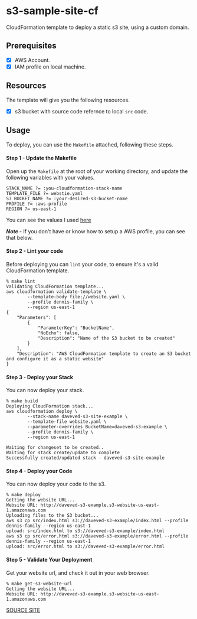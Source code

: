# s3-sample-site-cf
CloudFormation template to deploy a static s3 site, using a custom domain.

## Prerequisites
- [x] AWS Account.
- [x] IAM profile on local machine.

## Resources
The template will give you the following resources.
- [x] s3 bucket with source code refernce to local `src` code.

## Usage

To deploy, you can use the `Makefile` attached, following these steps.

#### Step 1 - Update the Makefile

Open up the `Makefile` at the root of your working directory, and update the following variables with your values.

```
STACK_NAME ?= :you-cloudformation-stack-name
TEMPLATE_FILE ?= webstie.yaml
S3_BUCKET_NAME ?= :your-desired-s3-bucket-name
PROFILE ?= :aws-profile
REGION ?= us-east-1
```

You can see the values I used [here](xxx)

***Note -*** If you don't have or know how to setup a AWS profile, you can see that below.

#### Step 2 - Lint your code
Before deploying you can `lint` your code, to ensure it's a valid CloudFormation template.
```
% make lint
Validating CloudFormation template...
aws cloudformation validate-template \
		--template-body file://website.yaml \
		--profile dennis-family \
		--region us-east-1
{
    "Parameters": [
        {
            "ParameterKey": "BucketName",
            "NoEcho": false,
            "Description": "Name of the S3 bucket to be created"
        }
    ],
    "Description": "AWS CloudFormation template to create an S3 bucket and configure it as a static website"
}
```

#### Step 3 - Deploy your Stack
You can now deploy your stack.
```
% make build
Deploying CloudFormation stack...
aws cloudformation deploy \
		--stack-name daveved-s3-site-example \
		--template-file website.yaml \
		--parameter-overrides BucketName=daveved-s3-example \
		--profile dennis-family \
		--region us-east-1

Waiting for changeset to be created..
Waiting for stack create/update to complete
Successfully created/updated stack - daveved-s3-site-example
```

#### Step 4 - Deploy your Code
You can now deploy your code to the s3.
```
% make deploy
Getting the website URL...
Website URL: http://daveved-s3-example.s3-website-us-east-1.amazonaws.com
Uploading files to the S3 bucket...
aws s3 cp src/index.html s3://daveved-s3-example/index.html --profile dennis-family --region us-east-1
upload: src/index.html to s3://daveved-s3-example/index.html      
aws s3 cp src/error.html s3://daveved-s3-example/error.html --profile dennis-family --region us-east-1
upload: src/error.html to s3://daveved-s3-example/error.html  
```

#### Step 5 - Validate Your Deployment
Get your website url, and check it out in your web browser.
```
% make get-s3-website-url
Getting the website URL...
Website URL: http://daveved-s3-example.s3-website-us-east-1.amazonaws.com
```
[SOURCE SITE](/images/website.png)